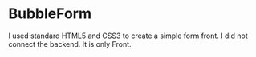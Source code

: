 # BubbleForm


I used standard HTML5 and CSS3 to create a simple form front. I did not connect the backend. It is only Front.
